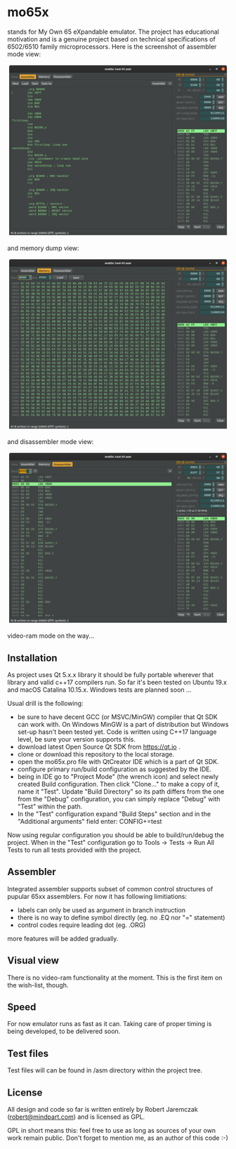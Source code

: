 # mo65x
stands for My Own 65 eXpandable emulator. The project has educational motivation and is a genuine project based on technical specifications of 6502/6510 family microprocessors. Here is the screenshot of assembler mode view:

![Alt text](images/rysunek-1.png?raw=true "Assembler mode view")

and memory dump view:

![Alt text](images/rysunek-2.png?raw=true "Memory dump view")

and disassembler mode view:

![Alt text](images/rysunek-3.png?raw=true "Disassembler mode view")

video-ram mode on the way...

## Installation
As project uses Qt 5.x.x library it should be fully portable wherever that library and valid c++17 compilers run. So far it's been tested on Ubuntu 19.x and macOS Catalina 10.15.x. Windows tests are planned soon ...

Usual drill is the following:
* be sure to have decent GCC (or MSVC/MinGW) compiler that Qt SDK can work with. On Windows MinGW is a part of distribution but Windows set-up hasn't been tested yet. Code is written using C++17 language level, be sure your version supports this.
* download latest Open Source Qt SDK from https://qt.io .
* clone or download this repository to the local storage.
* open the mo65x.pro file with QtCreator IDE which is a part of Qt SDK.
* configure primary run/build configuration as suggested by the IDE.
* being in IDE go to "Project Mode" (the wrench icon) and select newly created Build configuration. Then click "Clone..." to make a copy of it, name it "Test". Update "Build Directory" so its path differs from the one from the "Debug" configuration, you can simply replace "Debug" with "Test" within the path.
* In the "Test" configuration expand "Build Steps" section and in the "Additional arguments" field enter: CONFIG+=test

Now using regular configuration you should be able to build/run/debug the project. When in the "Test" configuration go to Tools -> Tests -> Run All Tests to run all tests provided with the project.

## Assembler
Integrated assembler supports subset of common control structures of pupular 65xx assemblers. For now it has following limitiations:
* labels can only be used as argument in branch instruction
* there is no way to define symbol directly (eg. no .EQ nor "=" statement)
* control codes require leading dot (eg. .ORG)

more features will be added gradually.

## Visual view
There is no video-ram functionality at the moment. This is the first item on the wish-list, though.

## Speed
For now emulator runs as fast as it can. Taking care of proper timing is being developed, to be delivered soon.

## Test files
Test files will can be found in /asm directory within the project tree. 

## License
All design and code so far is written entirely by Robert Jaremczak (robert@mindpart.com) and is licensed as GPL.

GPL in short means this: feel free to use as long as sources of your own work remain public. Don't forget to mention me, as an author of this code :-)

